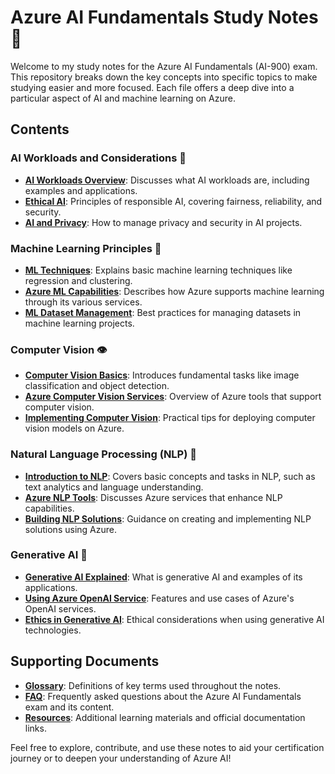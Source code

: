 # Azure AI Fundamentals Study Notes 📘

Welcome to my study notes for the Azure AI Fundamentals (AI-900) exam. This repository breaks down the key concepts into specific topics to make studying easier and more focused. Each file offers a deep dive into a particular aspect of AI and machine learning on Azure.

## Contents

### AI Workloads and Considerations 🤖
- **[AI Workloads Overview](AI-Workloads-Overview.md)**: Discusses what AI workloads are, including examples and applications.
- **[Ethical AI](Ethical-AI.md)**: Principles of responsible AI, covering fairness, reliability, and security.
- **[AI and Privacy](AI-and-Privacy.md)**: How to manage privacy and security in AI projects.

### Machine Learning Principles 🧠
- **[ML Techniques](ML-Techniques.md)**: Explains basic machine learning techniques like regression and clustering.
- **[Azure ML Capabilities](Azure-ML-Capabilities.md)**: Describes how Azure supports machine learning through its various services.
- **[ML Dataset Management](ML-Dataset-Management.md)**: Best practices for managing datasets in machine learning projects.

### Computer Vision 👁️
- **[Computer Vision Basics](Computer-Vision-Basics.md)**: Introduces fundamental tasks like image classification and object detection.
- **[Azure Computer Vision Services](Azure-Computer-Vision-Services.md)**: Overview of Azure tools that support computer vision.
- **[Implementing Computer Vision](Implementing-Computer-Vision.md)**: Practical tips for deploying computer vision models on Azure.

### Natural Language Processing (NLP) 💬
- **[Introduction to NLP](Introduction-to-NLP.md)**: Covers basic concepts and tasks in NLP, such as text analytics and language understanding.
- **[Azure NLP Tools](Azure-NLP-Tools.md)**: Discusses Azure services that enhance NLP capabilities.
- **[Building NLP Solutions](Building-NLP-Solutions.md)**: Guidance on creating and implementing NLP solutions using Azure.

### Generative AI 🎨
- **[Generative AI Explained](Generative-AI-Explained.md)**: What is generative AI and examples of its applications.
- **[Using Azure OpenAI Service](Using-Azure-OpenAI-Service.md)**: Features and use cases of Azure's OpenAI services.
- **[Ethics in Generative AI](Ethics-in-Generative-AI.md)**: Ethical considerations when using generative AI technologies.

## Supporting Documents

- **[Glossary](Glossary.md)**: Definitions of key terms used throughout the notes.
- **[FAQ](FAQ.md)**: Frequently asked questions about the Azure AI Fundamentals exam and its content.
- **[Resources](Resources.md)**: Additional learning materials and official documentation links.

Feel free to explore, contribute, and use these notes to aid your certification journey or to deepen your understanding of Azure AI!
